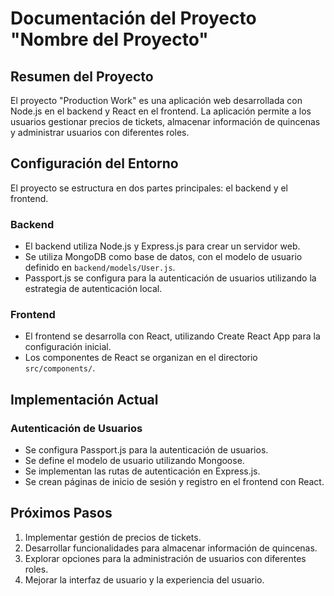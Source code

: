# Documentación del Proyecto "Nombre del Proyecto"

## Resumen del Proyecto

El proyecto "Production Work" es una aplicación web desarrollada con Node.js en el backend y React en el frontend. La aplicación permite a los usuarios gestionar precios de tickets, almacenar información de quincenas y administrar usuarios con diferentes roles.

## Configuración del Entorno

El proyecto se estructura en dos partes principales: el backend y el frontend.

### Backend

- El backend utiliza Node.js y Express.js para crear un servidor web.
- Se utiliza MongoDB como base de datos, con el modelo de usuario definido en `backend/models/User.js`.
- Passport.js se configura para la autenticación de usuarios utilizando la estrategia de autenticación local.

### Frontend

- El frontend se desarrolla con React, utilizando Create React App para la configuración inicial.
- Los componentes de React se organizan en el directorio `src/components/`.

## Implementación Actual

### Autenticación de Usuarios

- Se configura Passport.js para la autenticación de usuarios.
- Se define el modelo de usuario utilizando Mongoose.
- Se implementan las rutas de autenticación en Express.js.
- Se crean páginas de inicio de sesión y registro en el frontend con React.

## Próximos Pasos

1. Implementar gestión de precios de tickets.
2. Desarrollar funcionalidades para almacenar información de quincenas.
3. Explorar opciones para la administración de usuarios con diferentes roles.
4. Mejorar la interfaz de usuario y la experiencia del usuario.
